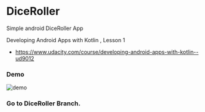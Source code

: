# DiceRoller

Simple android DiceRoller App

Developing Android Apps with Kotlin , Lesson 1 
- https://www.udacity.com/course/developing-android-apps-with-kotlin--ud9012
  
### Demo
![demo](https://github.com/superbderrick/DiceRoller/blob/master/demo/demo.gif)

### Go to DiceRoller Branch.








